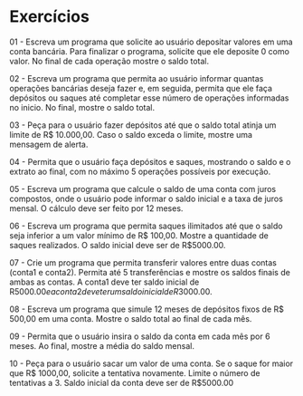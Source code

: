 # Exercícios

01 - Escreva um programa que solicite ao usuário depositar valores em uma conta bancária. 
Para finalizar o programa, solicite que ele deposite 0 como valor.
No final de cada operação mostre o saldo total.


02 - Escreva um programa que permita ao usuário informar quantas operações bancárias deseja fazer e, em seguida, permita que ele faça depósitos ou saques até completar esse número de operações informadas no inicio.
No final, mostre o saldo total.

03 - Peça para o usuário fazer depósitos até que o saldo total atinja um limite de R$ 10.000,00. Caso o saldo exceda o limite, mostre uma mensagem de alerta.

04 - Permita que o usuário faça depósitos e saques, mostrando o saldo e o extrato ao final, com no máximo 5 operações possíveis por execução.

05 - Escreva um programa que calcule o saldo de uma conta com juros compostos, onde o usuário pode informar o saldo inicial e a taxa de juros mensal. O cálculo deve ser feito por 12 meses.

06 - Escreva um programa que permita saques ilimitados até que o saldo seja inferior a um valor mínimo de R$ 100,00. Mostre a quantidade de saques realizados. O saldo inicial deve ser de R$5000.00.

07 - Crie um programa que permita transferir valores entre duas contas (conta1 e conta2). Permita até 5 transferências e mostre os saldos finais de ambas as contas. A conta1 deve ter saldo inicial de R$5000.00 e a conta2 deve ter um saldo inicial de R$3000.00.

08 - Escreva um programa que simule 12 meses de depósitos fixos de R$ 500,00 em uma conta. Mostre o saldo total ao final de cada mês.

09 - Permita que o usuário insira o saldo da conta em cada mês por 6 meses. Ao final, mostre a média do saldo mensal.

10 - Peça para o usuário sacar um valor de uma conta. Se o saque for maior que R$ 1000,00, solicite a tentativa novamente. Limite o número de tentativas a 3. Saldo inicial da conta deve ser de R$5000.00

